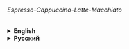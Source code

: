 ###### Espresso-Cappuccino-Latte-Macchiato

<details><summary> 
<strong>English</strong>
</summary>

# Espresso-Cappuccino-Latte-Macchiato

### Collecting several tasks from the second year of Yandex Lyceum
###### Generalization: You need to create an application with a UI interface in which you can fill in information about coffee. 
###### Fields: Name, Roasting, Type, Taste, Price, Size.

##### Interaction with the program is carried out through the external interface, which opens after the program is launched 
##### Launch example:

```commandline
python main.py
```

</details>

<details><summary> 
<strong>Русский</strong>
</summary>

# Эспрессо-Капучино-Латте-Макиато

### Сбор нескольких заданий со второго курса Яндекс Лицея
###### Обобщение: Необходимо создать приложение с UI интерфейсом, в котором можно будет заполнять информацию о кофе. 
###### Поля: Имя, Обжарка, Тип, Вкус, Цена, Размер.

##### Взаимодействие с программой осуществляется через внешний интерфейс, который открывается после запуска программы
##### Пример запуска:

```commandline
python main.py
```

</details>
